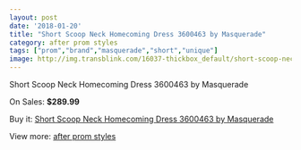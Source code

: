 ```yaml
---
layout: post
date: '2018-01-20'
title: "Short Scoop Neck Homecoming Dress 3600463 by Masquerade"
category: after prom styles
tags: ["prom","brand","masquerade","short","unique"]
image: http://img.transblink.com/16037-thickbox_default/short-scoop-neck-homecoming-dress-3600463-by-masquerade.jpg
---
```

Short Scoop Neck Homecoming Dress 3600463 by Masquerade

On Sales: **$289.99**
<a href="https://www.transblink.com/en/after-prom-styles/5088-short-scoop-neck-homecoming-dress-3600463-by-masquerade.html"><amp-img layout="responsive" width="600" height="600" src="//img.transblink.com/16037-thickbox_default/short-scoop-neck-homecoming-dress-3600463-by-masquerade.jpg" alt="Short Scoop Neck Homecoming Dress 3600463 by Masquerade 0" /></a>
<a href="https://www.transblink.com/en/after-prom-styles/5088-short-scoop-neck-homecoming-dress-3600463-by-masquerade.html"><amp-img layout="responsive" width="600" height="600" src="//img.transblink.com/16039-thickbox_default/short-scoop-neck-homecoming-dress-3600463-by-masquerade.jpg" alt="Short Scoop Neck Homecoming Dress 3600463 by Masquerade 1" /></a>
<a href="https://www.transblink.com/en/after-prom-styles/5088-short-scoop-neck-homecoming-dress-3600463-by-masquerade.html"><amp-img layout="responsive" width="600" height="600" src="//img.transblink.com/16038-thickbox_default/short-scoop-neck-homecoming-dress-3600463-by-masquerade.jpg" alt="Short Scoop Neck Homecoming Dress 3600463 by Masquerade 2" /></a>

Buy it: [Short Scoop Neck Homecoming Dress 3600463 by Masquerade](https://www.transblink.com/en/after-prom-styles/5088-short-scoop-neck-homecoming-dress-3600463-by-masquerade.html "Short Scoop Neck Homecoming Dress 3600463 by Masquerade")

View more: [after prom styles](https://www.transblink.com/en/55-after-prom-styles "after prom styles")